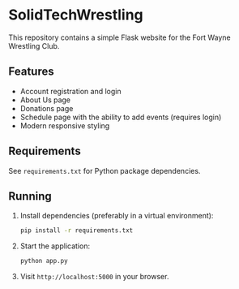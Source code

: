 # SolidTechWrestling

This repository contains a simple Flask website for the Fort Wayne Wrestling Club.

## Features

- Account registration and login
- About Us page
- Donations page
- Schedule page with the ability to add events (requires login)
- Modern responsive styling

## Requirements

See `requirements.txt` for Python package dependencies.

## Running

1. Install dependencies (preferably in a virtual environment):
   ```bash
   pip install -r requirements.txt
   ```
2. Start the application:
   ```bash
   python app.py
   ```
3. Visit `http://localhost:5000` in your browser.
